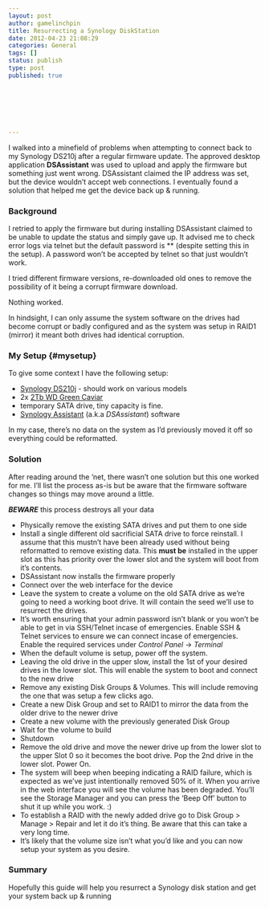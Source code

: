 ```yaml
---
layout: post
author: gamelinchpin
title: Resurrecting a Synology DiskStation
date: 2012-04-23 21:08:29
categories: General
tags: []
status: publish
type: post
published: true







---
```

I walked into a minefield of problems when attempting to connect back to
my Synology DS210j after a regular firmware update. The approved desktop
application **DSAssistant** was used to upload and apply the firmware
but something just went wrong. DSAssistant claimed the IP address was
set, but the device wouldn’t accept web connections. I eventually found
a solution that helped me get the device back up & running.

### Background

I retried to apply the firmware but during installing DSAssistant
claimed to be unable to update the status and simply gave up. It advised
me to check error logs via telnet but the default password is **
(despite setting this in the setup). A password won’t be accepted by
telnet so that just wouldn’t work.

I tried different firmware versions, re-downloaded old ones to remove
the possibility of it being a corrupt firmware download.

Nothing worked.

In hindsight, I can only assume the system software on the drives had
become corrupt or badly configured and as the system was setup in RAID1
(mirror) it meant both drives had identical corruption.

### My Setup {#mysetup}

To give some context I have the following
setup:

-   [Synology DS210j](http://amzn.to/IlOjvH) - should work on various
    models
-   2x [2Tb WD Green Caviar](http://amzn.to/HWPzmz)
-   temporary SATA drive, tiny capacity is fine.
-   [Synology Assistant](http://www.synology.com/support/download.php)
    (a.k.a *DSAssistant*) software

In my case, there’s no data on the system as I’d previously moved it off
so everything could be reformatted.

### Solution

After reading around the ’net, there wasn’t one solution but this one
worked for me.
 I’ll list the process as-is but be aware that the firmware software
changes so things may move around a little.

***BEWARE*** this process destroys all your data

-   Physically remove the existing SATA drives and put them to one side
-   Install a single different old sacrificial SATA drive to force
    reinstall. I assume that this mustn’t have been already used without
    being reformatted to remove existing data. This **must be**
    installed in the upper slot as this has priority over the lower slot
    and the system will boot from it’s contents.
-   DSAssistant now installs the firmware properly
-   Connect over the web interface for the device
-   Leave the system to create a volume on the old SATA drive as we’re
    going to need a working boot drive. It will contain the seed we’ll
    use to resurrect the drives.
-   It’s worth ensuring that your admin password isn’t blank or you
    won’t be able to get in via SSH/Telnet incase of emergencies. Enable
    SSH & Telnet services to ensure we can connect incase of
    emergencies. Enable the required services under *Control Panel* ->
    *Terminal*
-   When the default volume is setup, power off the system.
-   Leaving the old drive in the upper slow, install the 1st of your
    desired drives in the lower slot. This will enable the system to
    boot and connect to the new drive
-   Remove any existing Disk Groups & Volumes. This will include
    removing the one that was setup a few clicks ago.
-   Create a new Disk Group and set to RAID1 to mirror the data from the
    older drive to the newer drive
-   Create a new volume with the previously generated Disk Group
-   Wait for the volume to build
-   Shutdown
-   Remove the old drive and move the newer drive up from the lower slot
    to the upper Slot 0 so it becomes the boot drive. Pop the 2nd drive
    in the lower slot. Power On.
-   The system will beep when beeping indicating a RAID failure, which
    is expected as we’ve just intentionally removed 50% of it. When you
    arrive in the web interface you will see the volume has been
    degraded. You’ll see the Storage Manager and you can press the ‘Beep
    Off’ button to shut it up while you work. :)
-   To establish a RAID with the newly added drive go to Disk Group >
    Manage > Repair and let it do it’s thing. Be aware that this can
    take a very long time.
-   It’s likely that the volume size isn’t what you’d like and you can
    now setup your system as you desire.

### Summary

Hopefully this guide will help you resurrect a Synology disk station and
get your system back up & running
